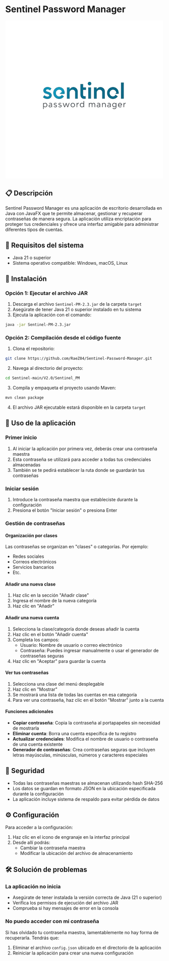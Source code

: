 # Sentinel Password Manager

![Sentinel Logo](Sentinel_PM/src/main/resources/com/sentinel/sentinel_pm/Media/sentinelPM-removebg-preview.png)

## 📋 Descripción

Sentinel Password Manager es una aplicación de escritorio desarrollada en Java con JavaFX que te permite almacenar, gestionar y recuperar contraseñas de manera segura. La aplicación utiliza encriptación para proteger tus credenciales y ofrece una interfaz amigable para administrar diferentes tipos de cuentas.

## 🔧 Requisitos del sistema

- Java 21 o superior
- Sistema operativo compatible: Windows, macOS, Linux

## 🚀 Instalación

### Opción 1: Ejecutar el archivo JAR

1. Descarga el archivo `Sentinel-PM-2.3.jar` de la carpeta `target`
2. Asegúrate de tener Java 21 o superior instalado en tu sistema
3. Ejecuta la aplicación con el comando:

```bash
java -jar Sentinel-PM-2.3.jar
```

### Opción 2: Compilación desde el código fuente

1. Clona el repositorio:

```bash
git clone https://github.com/RaeZ04/Sentinel-Password-Manager.git
```

2. Navega al directorio del proyecto:

```bash
cd Sentinel-main/V2.0/Sentinel_PM
```

3. Compila y empaqueta el proyecto usando Maven:

```bash
mvn clean package
```

4. El archivo JAR ejecutable estará disponible en la carpeta `target`

## 📱 Uso de la aplicación

### Primer inicio

1. Al iniciar la aplicación por primera vez, deberás crear una contraseña maestra
2. Esta contraseña se utilizará para acceder a todas tus credenciales almacenadas
3. También se te pedirá establecer la ruta donde se guardarán tus contraseñas

### Iniciar sesión

1. Introduce la contraseña maestra que estableciste durante la configuración
2. Presiona el botón "Iniciar sesión" o presiona Enter

### Gestión de contraseñas

#### Organización por clases

Las contraseñas se organizan en "clases" o categorías. Por ejemplo:
- Redes sociales
- Correos electrónicos
- Servicios bancarios
- Etc.

#### Añadir una nueva clase

1. Haz clic en la sección "Añadir clase"
2. Ingresa el nombre de la nueva categoría
3. Haz clic en "Añadir"

#### Añadir una nueva cuenta

1. Selecciona la clase/categoría donde deseas añadir la cuenta
2. Haz clic en el botón "Añadir cuenta"
3. Completa los campos:
   - Usuario: Nombre de usuario o correo electrónico
   - Contraseña: Puedes ingresar manualmente o usar el generador de contraseñas seguras
4. Haz clic en "Aceptar" para guardar la cuenta

#### Ver tus contraseñas

1. Selecciona una clase del menú desplegable
2. Haz clic en "Mostrar"
3. Se mostrará una lista de todas las cuentas en esa categoría
4. Para ver una contraseña, haz clic en el botón "Mostrar" junto a la cuenta

#### Funciones adicionales

- **Copiar contraseña**: Copia la contraseña al portapapeles sin necesidad de mostrarla
- **Eliminar cuenta**: Borra una cuenta específica de tu registro
- **Actualizar credenciales**: Modifica el nombre de usuario o contraseña de una cuenta existente
- **Generador de contraseñas**: Crea contraseñas seguras que incluyen letras mayúsculas, minúsculas, números y caracteres especiales

## 🔐 Seguridad

- Todas las contraseñas maestras se almacenan utilizando hash SHA-256
- Los datos se guardan en formato JSON en la ubicación especificada durante la configuración
- La aplicación incluye sistema de respaldo para evitar pérdida de datos

## ⚙️ Configuración

Para acceder a la configuración:
1. Haz clic en el icono de engranaje en la interfaz principal
2. Desde allí podrás:
   - Cambiar la contraseña maestra
   - Modificar la ubicación del archivo de almacenamiento

## 🛠️ Solución de problemas

### La aplicación no inicia

- Asegúrate de tener instalada la versión correcta de Java (21 o superior)
- Verifica los permisos de ejecución del archivo JAR
- Comprueba si hay mensajes de error en la consola

### No puedo acceder con mi contraseña

Si has olvidado tu contraseña maestra, lamentablemente no hay forma de recuperarla. Tendrás que:
1. Eliminar el archivo `config.json` ubicado en el directorio de la aplicación
2. Reiniciar la aplicación para crear una nueva configuración
